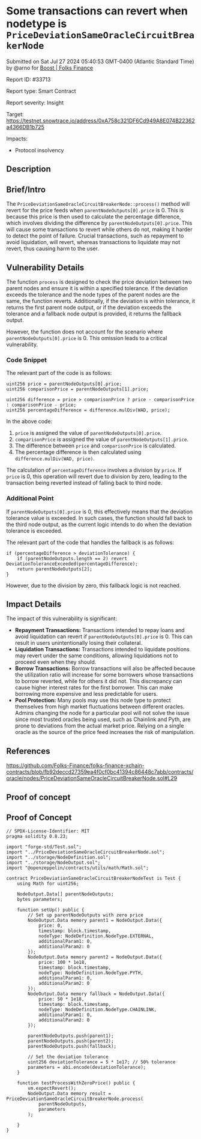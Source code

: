 
# Some transactions can revert when nodetype is `PriceDeviationSameOracleCircuitBreakerNode`

Submitted on Sat Jul 27 2024 05:40:53 GMT-0400 (Atlantic Standard Time) by @arno for [Boost | Folks Finance](https://immunefi.com/bounty/folksfinance-boost/)

Report ID: #33713

Report type: Smart Contract

Report severity: Insight

Target: https://testnet.snowtrace.io/address/0xA758c321DF6Cd949A8E074B22362a4366DB1b725

Impacts:
- Protocol insolvency

## Description
## Brief/Intro
The `PriceDeviationSameOracleCircuitBreakerNode::process()` method will revert for the price feeds when `parentNodeOutputs[0].price` is 0. This is because this price is then used to calculate the percentage difference, which involves dividing the difference by `parentNodeOutputs[0].price`. This will cause some transactions to revert while others do not, making it harder to detect the point of failure. Crucial transactions, such as repayment to avoid liquidation, will revert, whereas transactions to liquidate may not revert, thus causing harm to the user.
## Vulnerability Details
The function `process` is designed to check the price deviation between two parent nodes and ensure it is within a specified tolerance. If the deviation exceeds the tolerance and the node types of the parent nodes are the same, the function reverts. Additionally, if the deviation is within tolerance, it returns the first parent node output, or if the deviation exceeds the tolerance and a fallback node output is provided, it returns the fallback output.

However, the function does not account for the scenario where `parentNodeOutputs[0].price` is 0. This omission leads to a critical vulnerability.

### Code Snippet
The relevant part of the code is as follows:

```solidity
uint256 price = parentNodeOutputs[0].price;
uint256 comparisonPrice = parentNodeOutputs[1].price;

uint256 difference = price > comparisonPrice ? price - comparisonPrice : comparisonPrice - price;
uint256 percentageDifference = difference.mulDiv(WAD, price);
```

In the above code:
1. `price` is assigned the value of `parentNodeOutputs[0].price`.
2. `comparisonPrice` is assigned the value of `parentNodeOutputs[1].price`.
3. The difference between `price` and `comparisonPrice` is calculated.
4. The percentage difference is then calculated using `difference.mulDiv(WAD, price)`.

The calculation of `percentageDifference` involves a division by `price`. If `price` is 0, this operation will revert due to division by zero, leading to the transaction being reverted instead of falling back to third node.

### Additional Point
If `parentNodeOutputs[0].price` is 0, this effectively means that the deviation tolerance value is exceeded. In such cases, the function should fall back to the third node output, as the current logic intends to do when the deviation tolerance is exceeded. 

The relevant part of the code that handles the fallback is as follows:

```solidity
if (percentageDifference > deviationTolerance) {
    if (parentNodeOutputs.length == 2) revert DeviationToleranceExceeded(percentageDifference);
    return parentNodeOutputs[2];
}
```

However, due to the division by zero, this fallback logic is not reached. 

## Impact Details
The impact of this vulnerability is significant:
- **Repayment Transactions:** Transactions intended to repay loans and avoid liquidation can revert if `parentNodeOutputs[0].price` is 0. This can result in users unintentionally losing their collateral.
- **Liquidation Transactions:** Transactions intended to liquidate positions may revert under the same conditions, allowing liquidations not to proceed even when they should.
- **Borrow Transactions:** Borrow transactions will also be affected because the utilization ratio will increase for some borrowers whose transactions to borrow reverted, while for others it did not. This discrepancy can cause higher interest rates for the first borrower. This can make borrowing more expensive and less predictable for users.
- **Pool Protection:** Many pools may use this node type to protect themselves from high market fluctuations between different oracles. Admins changing the node for a particular pool will not solve the issue since most trusted oracles being used, such as Chainlink and Pyth, are prone to deviations from the actual market price. Relying on a single oracle as the source of the price feed increases the risk of manipulation.

## References
https://github.com/Folks-Finance/folks-finance-xchain-contracts/blob/fb92deccd27359ea4f0cf0bc41394c86448c7abb/contracts/oracle/nodes/PriceDeviationSameOracleCircuitBreakerNode.sol#L29
        
## Proof of concept
## Proof of Concept
```
// SPDX-License-Identifier: MIT
pragma solidity 0.8.23;

import "forge-std/Test.sol";
import "../PriceDeviationSameOracleCircuitBreakerNode.sol";
import "../storage/NodeDefinition.sol";
import "../storage/NodeOutput.sol";
import "@openzeppelin/contracts/utils/math/Math.sol";

contract PriceDeviationSameOracleCircuitBreakerNodeTest is Test {
    using Math for uint256;

    NodeOutput.Data[] parentNodeOutputs;
    bytes parameters;

    function setUp() public {
        // Set up parentNodeOutputs with zero price
        NodeOutput.Data memory parent1 = NodeOutput.Data({
            price: 0,
            timestamp: block.timestamp,
            nodeType: NodeDefinition.NodeType.EXTERNAL,
            additionalParam1: 0,
            additionalParam2: 0
        });
        NodeOutput.Data memory parent2 = NodeOutput.Data({
            price: 100 * 1e18, 
            timestamp: block.timestamp,
            nodeType: NodeDefinition.NodeType.PYTH,
            additionalParam1: 0,
            additionalParam2: 0
        });
        NodeOutput.Data memory fallback = NodeOutput.Data({
            price: 50 * 1e18, 
            timestamp: block.timestamp,
            nodeType: NodeDefinition.NodeType.CHAINLINK,
            additionalParam1: 0,
            additionalParam2: 0
        });

        parentNodeOutputs.push(parent1);
        parentNodeOutputs.push(parent2);
        parentNodeOutputs.push(fallback);

        // Set the deviation tolerance
        uint256 deviationTolerance = 5 * 1e17; // 50% tolerance
        parameters = abi.encode(deviationTolerance);
    }

    function testProcessWithZeroPrice() public {
        vm.expectRevert();
        NodeOutput.Data memory result = PriceDeviationSameOracleCircuitBreakerNode.process(
            parentNodeOutputs,
            parameters
        );
        
    }
}

```